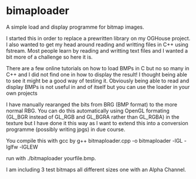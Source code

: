 # bimaploader
A simple load and display programme for bitmap images.

I started this in order to replace a prewritten library on my OGHouse project. I also wanted to get my head around reading and writting files in C++ using fstream. Most people learn by reading and writting text files and I wanted a bit more of a challenge so here it is. 

There are a few online tutorials on how to load BMPs in C but no so many in C++ and I did not find one in how to display the result! I thought being able to see it might be a good way of testing it. Obviously being able to read and display BMPs is not useful in and of itself but you can use the loader in your own projects

I have manually rearanged the bits from BRG (BMP format) to the more normal RBG. You can do this automatically using OpenGL formating (GL_BGR instead of GL_RGB and GL_BGRA rather than GL_RGBA)  in the texture but I have done it this way as I want to extend this into a conversion programme (possibly writing jpgs) in due course. 

You compile this with gcc by g++ bitmaploader.cpp -o bitmaploader -lGL -lglfw -lGLEW 

run with  ./bitmaploader yourfile.bmp.

I am including 3 test bitmaps all different sizes one with an Alpha Channel. 

